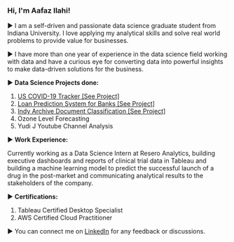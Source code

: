 ### Hi, I'm Aafaz Ilahi! 

► I am a self-driven and passionate data science graduate student from Indiana University. I love applying my analytical skills and solve real world problems to provide value for businesses. 

► I have more than one year of experience in the data science field working with data and have a curious eye for converting data into powerful insights to make data-driven solutions for the business.

► <b>Data Science Projects done: </b>
1. <a href="https://github.com/aafaz/US-Covid-19-Tracker">US COVID-19 Tracker [See Project]</a> 
2. <a href="https://github.com/aafaz/Loan-Prediction">Loan Prediction System for Banks [See Project] </a>
3. <a href="https://github.com/aafaz/Indy-Archieve-Document-Classification">Indy Archive Document Classification [See Project]</a> 
4. Ozone Level Forecasting 
5. Yudi J Youtube Channel Analysis

► <b> Work Experience: </b>

Currently working as a Data Science Intern at Resero Analytics, building executive dashboards and reports of clinical trial data in Tableau and building a machine learning model to predict the successful launch of a drug in the post-market and communicating analytical results to the stakeholders of the company.

► <b> Certifications: </b>
1. Tableau Certified Desktop Specialist
2. AWS Certified Cloud Practitioner

► You can connect me on  <a href="https://www.linkedin.com/in/aafazilahi/">LinkedIn</a> for any feedback or discussions.

<!--
**aafaz/aafaz** is a ✨ _special_ ✨ repository because its `README.md` (this file) appears on your GitHub profile.

Here are some ideas to get you started:

- 🔭 I’m currently working on ...
- 🌱 I’m currently learning ...
- 👯 I’m looking to collaborate on ...
- 🤔 I’m looking for help with ...
- 💬 Ask me about ...
- 📫 How to reach me: ...
- 😄 Pronouns: ...
- ⚡ Fun fact: ...
-->
